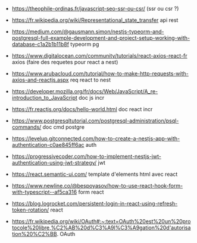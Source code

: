  - https://theophile-ordinas.fr/javascript-seo-ssr-ou-csr/ (ssr ou csr ?)
 
 - https://fr.wikipedia.org/wiki/Representational_state_transfer api rest

 - https://medium.com/@gausmann.simon/nestjs-typeorm-and-postgresql-full-example-development-and-project-setup-working-with-database-c1a2b1b11b8f typeorm pg

 - https://www.digitalocean.com/community/tutorials/react-axios-react-fr axios (faire des requetes pour react a nest)
 - https://www.arubacloud.com/tutorial/how-to-make-http-requests-with-axios-and-reactjs.aspx req react to nest

 - https://developer.mozilla.org/fr/docs/Web/JavaScript/A_re-introduction_to_JavaScript doc js incr
 - https://fr.reactjs.org/docs/hello-world.html doc react incr

 - https://www.postgresqltutorial.com/postgresql-administration/psql-commands/ doc cmd postgre
 - https://levelup.gitconnected.com/how-to-create-a-nestjs-app-with-authentication-c0ae845ff6ac auth

 - https://progressivecoder.com/how-to-implement-nestjs-jwt-authentication-using-jwt-strategy/ jwt

 - https://react.semantic-ui.com/ template d'elements html avec react

 - https://www.newline.co/@bespoyasov/how-to-use-react-hook-form-with-typescript--af5ca316 form react

 - https://blog.logrocket.com/persistent-login-in-react-using-refresh-token-rotation/ react

 - https://fr.wikipedia.org/wiki/OAuth#:~:text=OAuth%20est%20un%20protocole%20libre,%C2%AB%20d%C3%A9l%C3%A9gation%20d'autorisation%20%C2%BB. OAuth
